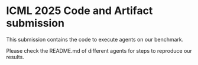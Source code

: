 # ICML 2025 Code and Artifact submission

This submission contains the code to execute agents on our benchmark. 

Please check the README.md of different agents for steps to reproduce our results.